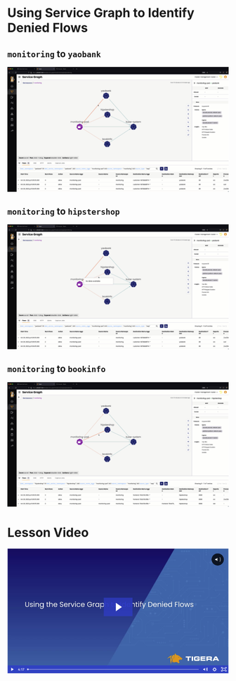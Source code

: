 # Using Service Graph to Identify Denied Flows

## `monitoring` to `yaobank`

![sg-monitor-yaobank-deny-gif](images/sg-monitoring-yaobank-deny.gif)

## `monitoring` to `hipstershop`

![sg-monitoring-hipstershop-deny-gif](images/sg-monitoring-hipstershop-deny.gif)

## `monitoring` to `bookinfo`

![sg-monitoring-bookfino-deny-gif](images/sg-monitoring-bookinfo-deny.gif)

# Lesson Video

[![sg-denied-flows](images/sgdd.png)](https://tigera.wistia.com/medias/88j386d49p)
